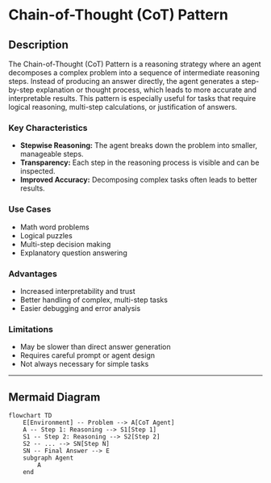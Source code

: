 # Chain-of-Thought (CoT) Pattern

## Description

The Chain-of-Thought (CoT) Pattern is a reasoning strategy where an agent decomposes a complex problem into a sequence of intermediate reasoning steps. Instead of producing an answer directly, the agent generates a step-by-step explanation or thought process, which leads to more accurate and interpretable results. This pattern is especially useful for tasks that require logical reasoning, multi-step calculations, or justification of answers.

### Key Characteristics

- **Stepwise Reasoning:** The agent breaks down the problem into smaller, manageable steps.
- **Transparency:** Each step in the reasoning process is visible and can be inspected.
- **Improved Accuracy:** Decomposing complex tasks often leads to better results.

### Use Cases

- Math word problems
- Logical puzzles
- Multi-step decision making
- Explanatory question answering

### Advantages

- Increased interpretability and trust
- Better handling of complex, multi-step tasks
- Easier debugging and error analysis

### Limitations

- May be slower than direct answer generation
- Requires careful prompt or agent design
- Not always necessary for simple tasks

---

## Mermaid Diagram

```mermaid
flowchart TD
    E[Environment] -- Problem --> A[CoT Agent]
    A -- Step 1: Reasoning --> S1[Step 1]
    S1 -- Step 2: Reasoning --> S2[Step 2]
    S2 -- ... --> SN[Step N]
    SN -- Final Answer --> E
    subgraph Agent
        A
    end
```
